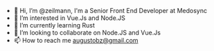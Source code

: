 - 👋 Hi, I’m @zeilmann, I'm a Senior Front End Developer at Medosync
- 👀 I’m interested in Vue.Js and Node.JS
- 🌱 I’m currently learning Rust
- 💞️ I’m looking to collaborate on Node.JS and Vue.Js
- 📫 How to reach me augustobz@gmail.com

<!---
zeilmann/zeilmann is a ✨ special ✨ repository because its `README.md` (this file) appears on your GitHub profile.
You can click the Preview link to take a look at your changes.
--->
